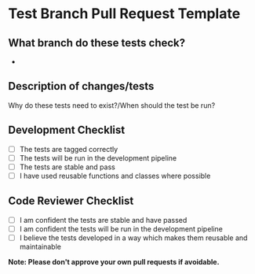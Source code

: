 # Test Branch Pull Request Template

## What branch do these tests check?

-

## Description of changes/tests

Why do these tests need to exist?/When should the test be run?

## Development Checklist

- [ ] The tests are tagged correctly
- [ ] The tests will be run in the development pipeline
- [ ] The tests are stable and pass
- [ ] I have used reusable functions and classes where possible

## Code Reviewer Checklist

- [ ] I am confident the tests are stable and have passed
- [ ] I am confident the tests will be run in the development pipeline
- [ ] I believe the tests developed in a way which makes them reusable and maintainable

**Note: Please don't approve your own pull requests if avoidable.**
